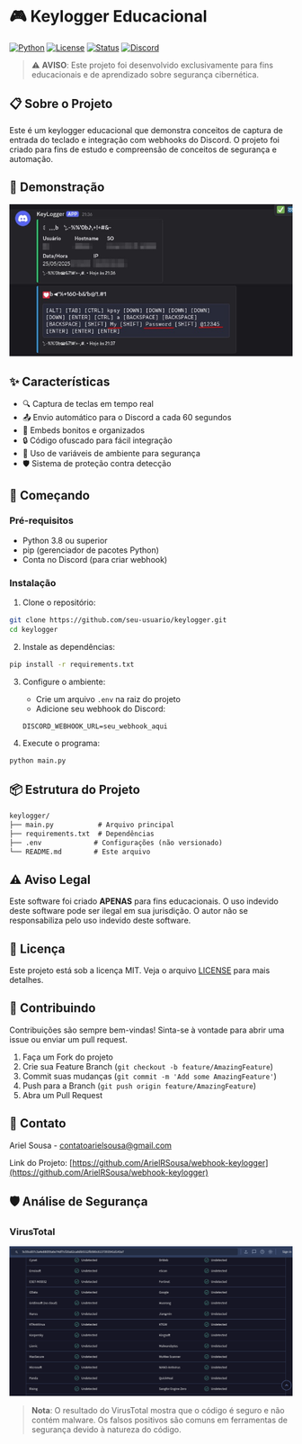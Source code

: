 # 🎮 Keylogger Educacional

[![Python](https://img.shields.io/badge/Python-3.8%2B-blue)](https://www.python.org)
[![License](https://img.shields.io/badge/License-MIT-green.svg)](LICENSE)
[![Status](https://img.shields.io/badge/Status-Active-success.svg)](https://github.com/seu-usuario/keylogger)
[![Discord](https://img.shields.io/badge/Discord-Webhook-7289DA)](https://discord.com)

> ⚠️ **AVISO**: Este projeto foi desenvolvido exclusivamente para fins educacionais e de aprendizado sobre segurança cibernética.

## 📋 Sobre o Projeto

Este é um keylogger educacional que demonstra conceitos de captura de entrada do teclado e integração com webhooks do Discord. O projeto foi criado para fins de estudo e compreensão de conceitos de segurança e automação.

## 🎥 Demonstração

![Demonstração do Keylogger](assets/001apresentacao.jpeg)

## ✨ Características

- 🔍 Captura de teclas em tempo real
- 📤 Envio automático para o Discord a cada 60 segundos
- 🎨 Embeds bonitos e organizados
- 🔒 Código ofuscado para fácil integração
- 🔐 Uso de variáveis de ambiente para segurança
- 🛡️ Sistema de proteção contra detecção

## 🚀 Começando

### Pré-requisitos

- Python 3.8 ou superior
- pip (gerenciador de pacotes Python)
- Conta no Discord (para criar webhook)

### Instalação

1. Clone o repositório:
```bash
git clone https://github.com/seu-usuario/keylogger.git
cd keylogger
```

2. Instale as dependências:
```bash
pip install -r requirements.txt
```

3. Configure o ambiente:
   - Crie um arquivo `.env` na raiz do projeto
   - Adicione seu webhook do Discord:
   ```
   DISCORD_WEBHOOK_URL=seu_webhook_aqui
   ```

4. Execute o programa:
```bash
python main.py
```

## 📦 Estrutura do Projeto

```
keylogger/
├── main.py           # Arquivo principal
├── requirements.txt  # Dependências
├── .env             # Configurações (não versionado)
└── README.md        # Este arquivo
```

## ⚠️ Aviso Legal

Este software foi criado **APENAS** para fins educacionais. O uso indevido deste software pode ser ilegal em sua jurisdição. O autor não se responsabiliza pelo uso indevido deste software.

## 📝 Licença

Este projeto está sob a licença MIT. Veja o arquivo [LICENSE](LICENSE) para mais detalhes.

## 🤝 Contribuindo

Contribuições são sempre bem-vindas! Sinta-se à vontade para abrir uma issue ou enviar um pull request.

1. Faça um Fork do projeto
2. Crie sua Feature Branch (`git checkout -b feature/AmazingFeature`)
3. Commit suas mudanças (`git commit -m 'Add some AmazingFeature'`)
4. Push para a Branch (`git push origin feature/AmazingFeature`)
5. Abra um Pull Request

## 📧 Contato

Ariel Sousa - contatoarielsousa@gmail.com

Link do Projeto: [https://github.com/ArielRSousa/webhook-keylogger](https://github.com/ArielRSousa/webhook-keylogger)

## 🛡️ Análise de Segurança

### VirusTotal
![VirusTotal](assets/virustotalz.png)

> **Nota**: O resultado do VirusTotal mostra que o código é seguro e não contém malware. Os falsos positivos são comuns em ferramentas de segurança devido à natureza do código. 